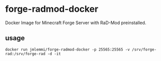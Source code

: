 # forge-radmod-docker
Docker Image for Minecraft Forge Server with RaD-Mod preinstalled.

## usage

```
docker run jmlemmi/forge-radmod-docker -p 25565:25565 -v /srv/forge-rad:/srv/forge-rad -d -it
```
